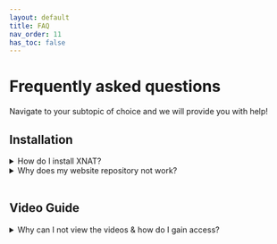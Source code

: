 ```yaml
---
layout: default
title: FAQ
nav_order: 11
has_toc: false
---
```


# Frequently asked questions


Navigate to your subtopic of choice and we will provide you with help!
<br/>	



## Installation 


<details markdown="block">
<summary>How do I install XNAT?</summary>

Here you can find a more extensive [explanation](../xnat/Setup/installation.md)

</details>


<details markdown="block">
<summary>Why does my website repository not work?</summary>
<br>
Downloading the website repository directly form Github could have caused this problem. Delete the repository from your files and download it again directly via your terminal by using the following command. Notice that you have to adjust the path to suit your repository.

`git clone https://github.com/...`

</details>








<br/>	

## Video Guide


<details markdown="block">
<summary>Why can I not view the videos & how do I gain access?</summary> <a name="FAQ/VG"></a>

At the moment our videos are set to 'private'. You can request access by messaging the research group.

</details>






































